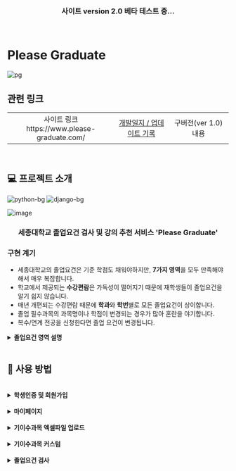 <div align='center'>
    <h3> 사이트 version 2.0 베타 테스트 중... </h3>
</div>

<br>

# Please Graduate

 ![pg](https://img.shields.io/badge/version-2.0_beta-a3374f) 

## 관련 링크

<table >
    <tr>
        <td width="600" align='center'>사이트 링크 <br> https://www.please-graduate.com/</td>
        <td width="600" align='center'><a href="/dev_record.md">개발일지 / 업데이트 기록</a></td>
       <td width="600" align='center'>구버전(ver 1.0) 내용</td>
    </tr>
</table>

<br>

## 💻 프로젝트 소개

![python-bg](https://img.shields.io/badge/Python-v3.9-blue?logo=Python) ![django-bg](https://img.shields.io/badge/Django-v3.1.4-44b78b?logo=Django)

![image](https://user-images.githubusercontent.com/71180414/125630704-4954ae10-8c76-4530-9c87-28d4c383e951.png)

<div align='center'>
   <h3>세종대학교 졸업요건 검사 및 강의 추천 서비스 'Please Graduate'</h3>
</div>

### 구현 계기
- 세종대학교의 졸업요건은 기준 학점도 채워야하지만, **7가지 영역**을 모두 만족해야 해서 매우 복잡합니다.
- 학교에서 제공되는 **수강편람**은 가독성이 떨어지기 때문에 재학생들이 졸업요건을 알기 쉽지 않습니다.
- 매년 개편되는 수강편람 때문에 **학과**와 **학번**별로 모든 졸업요건이 상이합니다.
- 졸업 필수과목의 과목명이나 학점이 변경되는 경우가 많아 혼란을 야기합니다.
- 복수/연계 전공을 신청한다면 졸업 요건이 변경됩니다.


<details>
  <summary><b>졸업요건 영역 설명</b></summary>
   <br>

~~상당히 복잡합니다~~
|영역|만족조건|
|---|---|
|전공필수 |전필 기준학점을 만족하면 통과, 학점 초과시 전선 학점으로 인정|
|전공선택 |전선 기준학점을 만족하면 통과|
|교양필수 |교필 기준학점을 만족, 필수과목을 모두 이수하면 통과|
|교양선택 |교선 기준학점을 만족, 필수과목을 모두 이수, 선택영역 3가지 이상 이수하면 통과|
|기초교양 |기교 기준학점을 만족, 필수과목을 모두 이수하면 통과|
|영어인증 |5가지 어학인증 기준점수를 만족 or Intensive English 과목을 이수하면 통과|
|고전독서 인증|4가지 영역이 있고, 각 영역 기준 권수를 만족 or 고전특강 과목을 이수하면 통과|

</details>

<br>

## 🔎 사용 방법

<br>

<details>
<summary><b>학생인증 및 회원가입</b></summary>
<br>

| ![MmC8ZKFJcE](https://user-images.githubusercontent.com/71180414/125654054-8b6f5d95-e801-454d-8cec-c36198984260.gif)|
|:--:|
|**학생인증 및 회원가입**|

- Please Graduate는 학생인증을 해야만 회원가입이 가능합니다.
- 세종대학교 포털의 ID/PW를 입력받아 세종 고전독서인증센터 사이트에 로그인 후, 사용자 정보를 크롤링하여 인증합니다.
- 회원가입 시엔 전공 상태(복수/연계) 및 영어 인증(어학시험 점수) 정보를 입력합니다.

</details>

<br>

<details>
<summary><b>마이페이지</b></summary>
<br>

| ![Vxx8J9ntrT](https://user-images.githubusercontent.com/71180414/125667129-8ecbb718-a595-4720-b22c-52b341d0b25b.gif)|
|:--:|
|**마이페이지**|

- 회원가입 때 기입한 정보를 모두 나타내며 각 정보는 수정이 가능합니다.
- 단 기본 사용자 정보(이름,학과,학번)와 고전독서현황은 고전독서인증센터 크롤링을 통해 업데이트합니다.
- 비밀번호 변경 및 회원탈퇴 기능을 제공합니다.

</details>

<br>

<details>
<summary><b>기이수과목 엑셀파일 업로드</b></summary>
<br>

| ![P3UfxHZuQU](https://user-images.githubusercontent.com/71180414/125672964-5cd57bf5-603b-4cd1-9b78-913e14e14b90.gif)|
|:--:|
|**기이수과목 엑셀파일 업로드**|

- 검사를 위해선 세종대학교 학사정보시스템에서 기이수성적 엑셀파일을 다운로드 받아 업로드해야합니다.
- 서버에서는 http request에서 파일을 추출해 업로드된 엑셀파일의 형식을 검사 후, 필요 정보만을 데이터베이스에 저장합니다.

</details>

<br>

<details>
<summary><b>기이수과목 커스텀</b></summary>
<br>

| ![7nqKHF6kAj](https://user-images.githubusercontent.com/71180414/125675959-7ca223d0-6c9b-420a-884f-77e462b4efd6.gif)|
|:--:|
|**기이수과목 커스텀**|

- 사용자의 기이수과목을 편집할 수 있는 기능입니다.
- 미래 수강 계획을 짤 수 있도록 수강 예정인 과목을 미리 추가해 졸업요건을 검사해볼 수 있습니다.
- 사용자는 추가하고 싶은 과목을 학수번호로 검색한 후, 해당 과목의 이수구분을 선택하여 추가합니다.
- 검색 기능엔 AJAX를 도입하여 결과 화면이 새로고침되지 않도록 구현하였습니다.

</details>

<br>

<details>
<summary><b>졸업요건 검사</b></summary>
<br>

|![FvomDdcev0](https://user-images.githubusercontent.com/71180414/125678163-86c1e95d-6cd6-48d8-bb0e-55e2d0761393.gif) |
|:--:|
|**영역별 달성도 그래프**|

- 영역별 달성도를 시각화하여 사용자가 부족한 영역과 학점을 바로 보여줍니다.
- TIP 툴팁을 클릭하면 통과 기준을 알려줍니다.

<br>

|![69GuMvJJRp](https://user-images.githubusercontent.com/71180414/125679373-47784fd9-4431-4510-a1f0-fef535875fca.gif) |
|:--:|
|**검사 및 과목 추천**|

- Recommend 버튼을 누르면 각 영역의 세부 정보를 확인할 수 있습니다.
- 필수과목이 있는 영역에선 필수과목을 검사하여 부족한 과목을 추천합니다.
- 필수과목 없이 기준 학점만 만족하면 되는 영역에선 다른 사용자의 데이터를 참조해 과목을 추천합니다.
- 
</details>

